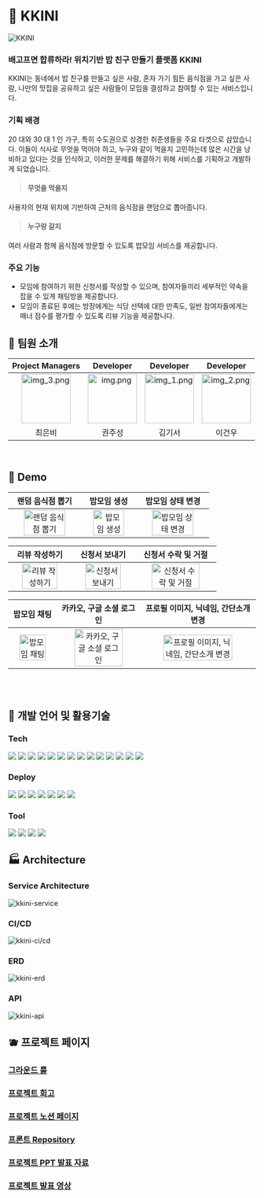 # 🍚 KKINI

![KKINI](https://user-images.githubusercontent.com/82176176/224625328-f963304a-03a0-4d85-96ac-369a3c35438b.png)

### 배고프면 합류하라! 위치기반 밥 친구 만들기 플랫폼 KKINI

KKINI는 동네에서 밥 친구를 만들고 싶은 사람, 혼자 가기 힘든 음식점을 가고 싶은 사람, 나만의 맛집을 공유하고 싶은 사람들이 모임을 결성하고 참여할 수 있는 서비스입니다.    

### 기획 배경

20 대와 30 대 1 인 가구, 특히 수도권으로 상경한 취준생들을 주요 타겟으로 삼았습니다. 이들이 식사로 무엇을 먹어야 하고, 누구와 같이 먹을지 고민하는데 많은 시간을 낭비하고 있다는 것을 인식하고, 이러한 문제를 해결하기 위해 서비스를 기획하고 개발하게 되었습니다.

> #### 무엇을 먹을지
사용자의 현재 위치에 기반하여 근처의 음식점을 랜덤으로 뽑아줍니다.

> #### 누구랑 갈지
여러 사람과 함께 음식점에 방문할 수 있도록 밥모임 서비스를 제공합니다.

### 주요 기능

- 모임에 참여하기 위한 신청서를 작성할 수 있으며, 참여자들끼리 세부적인 약속을 잡을 수 있게 채팅방을 제공합니다. 
- 모임이 종료된 후에는 방장에게는 식당 선택에 대한 만족도, 일반 참여자들에게는 매너 점수를 평가할 수 있도록 리뷰 기능을 제공합니다.

## 🍌 팀원 소개

|                                              Project Managers                                              |                                               Developer                                              |                                                 Developer                                                  |                                                 Developer                                                  |
|:----------------------------------------------------------------------------------------------------------:|:---------------------------------------------------------------------------------------------------------:|:----------------------------------------------------------------------------------------------------------:|:----------------------------------------------------------------------------------------------------------:|
| <img alt="img_3.png" height="100" src="https://avatars.githubusercontent.com/u/59335077?v=4" width="100"/> | <img alt="img.png" height="100" src="https://avatars.githubusercontent.com/u/99165624?v=4" width="100" /> | <img alt="img_1.png" height="100" src="https://avatars.githubusercontent.com/u/81108344?v=4" width="100"/> | <img alt="img_2.png" height="100" src="https://avatars.githubusercontent.com/u/82176176?v=4" width="100"/> | 
|                                                    최은비                                                     |                                                    권주성                                                    |                                                    김기서                                                     |                                                    이건우                                                     |
<br />

## 🍎 Demo

|                                                                  랜덤 음식점 뽑기                                                                  |                                                                  밥모임 생성                                                                  |                                                                  밥모임 상태 변경                                                                  |
| :------------------------------------------------------------------------------------------------------------------------------------------------: | :-------------------------------------------------------------------------------------------------------------------------------------------: | :------------------------------------------------------------------------------------------------------------------------------------------------: |
| <img src="https://user-images.githubusercontent.com/93233930/227546176-903a7dae-60ba-4303-a7e7-50b8a180ed0e.gif" alt="랜덤 음식점 뽑기" width=80%> | <img src="https://user-images.githubusercontent.com/93233930/227543298-6883a5e8-6bc9-46f1-a69c-9ab462d37278.gif" alt="밥모임 생성" width=80%> | <img src="https://user-images.githubusercontent.com/93233930/227548030-fb8aad3f-71b2-41c6-9b21-42fadb3ab938.gif" alt="밥모임 상태 변경" width=80%> |

|                                                                  리뷰 작성하기                                                                  |                                                                  신청서 보내기                                                                  |                                                                  신청서 수락 및 거절                                                                  |
| :---------------------------------------------------------------------------------------------------------------------------------------------: | :---------------------------------------------------------------------------------------------------------------------------------------------: | :---------------------------------------------------------------------------------------------------------------------------------------------------: |
| <img src="https://user-images.githubusercontent.com/93233930/227549062-d0f32cdb-05ef-4203-bf6b-03d1633c28c7.gif" alt="리뷰 작성하기" width=80%> | <img src="https://user-images.githubusercontent.com/93233930/227543311-31762e06-bf6f-4303-bcb0-a24dbd5cb552.gif" alt="신청서 보내기" width=80%> | <img src="https://user-images.githubusercontent.com/93233930/227551309-6747dcb0-3a9b-4d8d-8cd5-78c6dc30dd65.gif" alt="신청서 수락 및 거절" width=80%> |

|                                                                  밥모임 채팅                                                                  |                                                                  카카오, 구글 소셜 로그인                                                                  |                                                                  프로필 이미지, 닉네임, 간단소개 변경                                                                  |
| :-------------------------------------------------------------------------------------------------------------------------------------------: | :--------------------------------------------------------------------------------------------------------------------------------------------------------: | :--------------------------------------------------------------------------------------------------------------------------------------------------------------------: |
| <img src="https://user-images.githubusercontent.com/93233930/227700158-44907621-5417-4853-8731-b52ba01431b4.gif" alt="밥모임 채팅" width=80%> | <img src="https://user-images.githubusercontent.com/93233930/227544372-12a0c53b-258c-4991-a0c8-447423238ddb.gif" alt="카카오, 구글 소셜 로그인" width=80%> | <img src="https://user-images.githubusercontent.com/93233930/227543303-fec8ba5b-6438-467c-b5b4-976f68a08b45.gif" alt="프로필 이미지, 닉네임, 간단소개 변경" width=80%> |

<br />
<br />


## 🍊 개발 언어 및 활용기술

<!-- 요 링크에서 따오면 좋을 듯! https://github.com/Ileriayo/markdown-badges --> 

### Tech

<img src="https://img.shields.io/badge/Spring Boot-6DB33F?style=for-the-badge&logo=SpringBoot&logoColor=white"/> <img src="https://img.shields.io/badge/Gradle-02303A?style=for-the-badge&logo=Gradle&logoColor=white"/> <img src="https://img.shields.io/badge/Spring Data Jpa-0078D4?style=for-the-badge&logo=&logoColor=white"/>
<img src="https://img.shields.io/badge/Spring Security-6DB33F ?style=for-the-badge&logo=SpringSecurity&logoColor=white"/> <img src="https://img.shields.io/badge/JWT-6DB33F?style=for-the-badge&logo=JsonWebTokens&logoColor=white"/> <img src="https://img.shields.io/badge/OAuth2.0-EB5424?style=for-the-badge&logo=&logoColor=white"/> <img src="https://img.shields.io/badge/MySQL-2AB1AC?style=for-the-badge&logo=MySQL&logoColor=white"/> <img src="https://img.shields.io/badge/Redis-CC0200?style=for-the-badge&logo=Redis&logoColor=white"/> <img src="https://img.shields.io/badge/Flyway-CC0200?style=for-the-badge&logo=Flyway&logoColor=white"/> <img src="https://img.shields.io/badge/Junit5-25A162?style=for-the-badge&logo=JUnit5&logoColor=white"/> <img src="https://img.shields.io/badge/Swagger-85EA2D?style=for-the-badge&logo=Swagger&logoColor=white"/> <img src="https://img.shields.io/badge/RestDocs-8CA1AF?style=for-the-badge&logo=readthedocs&logoColor=white"/> <img src="https://img.shields.io/badge/Jacoco-E6502A?style=for-the-badge&logo=Jacoco&logoColor=white"/> <img src="https://img.shields.io/badge/Actuator-83B81A?style=for-the-badge&logo=Jacoco&logoColor=white"/> 

### Deploy

<img src="https://img.shields.io/badge/Github Actions-2AB1AC?style=for-the-badge&logo=GithubActions&logoColor=white"/> <img src="https://img.shields.io/badge/Docker-%230db7ed.svg?style=for-the-badge&logo=Docker&logoColor=white"/> <img src="https://img.shields.io/badge/Nginx-009639?style=for-the-badge&logo=Nginx&logoColor=white"/> <img src="https://img.shields.io/badge/Ubuntu-E95420?style=for-the-badge&logo=Ubuntu&logoColor=white"/> <img src="https://img.shields.io/badge/Amazon EC2-FF9900?style=for-the-badge&logo=AmazonEc2&logoColor=white"/> <img src="https://img.shields.io/badge/Amazon S3-569A31?style=for-the-badge&logo=Amazon S3&logoColor=white"/>  <img src="https://img.shields.io/badge/Amazon CloudWatch-FF9900?style=for-the-badge&logo=AmazonCloudWatch&logoColor=white"/>

### Tool

<img src="https://img.shields.io/badge/IntelliJ IDEA-000000?style=for-the-badge&logo=intellijIdea&logoColor=white"/> <img src="https://img.shields.io/badge/Github-181717?style=for-the-badge&logo=Github&logoColor=white"/> <img src="https://img.shields.io/badge/Notion-000000?style=for-the-badge&logo=notion&logoColor=white"/> <img src="https://img.shields.io/badge/Slack-4A154B?style=for-the-badge&logo=Slack&logoColor=white"/>

## :factory: Architecture

### Service Architecture
![kkini-service](https://github.com/prgrms-web-devcourse/Team-DarkNight-Kkini-BE/assets/81108344/c96361b4-79ad-4028-8b90-bd790832571d)

### CI/CD
![kkini-ci/cd](https://user-images.githubusercontent.com/99165624/226824410-419b3fe4-c665-4171-ab77-5590e1aff095.png)

### ERD
![kkini-erd](https://user-images.githubusercontent.com/82176176/224623444-26f3e41e-9980-4321-8fdc-14a474f7c8f7.png)

### API
![kkini-api](https://user-images.githubusercontent.com/99165624/226825038-273615d7-5e39-4d6c-b6fa-5cfcc59246da.png)


## 🫐 프로젝트 페이지

### [그라운드 룰](https://www.notion.so/backend-devcourse/e1ce1460c06d40f39f9732023cfcc3ad?pvs=4)

### [프로젝트 회고](https://www.notion.so/backend-devcourse/3836b166a3804028b351081d2a4ad1da?pvs=4)

### [프로젝트 노션 페이지](https://www.notion.so/backend-devcourse/03-51c74b2cb8814c2c9cb0d4faa26f4bce?pvs=4)

### [프론트 Repository](https://github.com/prgrms-web-devcourse/Team-DarkNight-Kkini-FE)

### [프로젝트 PPT 발표 자료](https://www.canva.com/design/DAFdD-TJqpo/LM-Oymlcp0OB7JzNIFkxfA/view?utm_content=DAFdD-TJqpo&utm_campaign=designshare&utm_medium=link2&utm_source=sharebutton)

### [프로젝트 발표 영상](https://www.youtube.com/watch?v=H1anj9zAULA)
